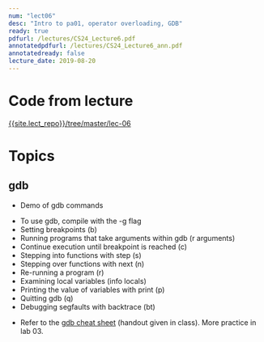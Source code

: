 ```yaml
---
num: "lect06"
desc: "Intro to pa01, operator overloading, GDB"
ready: true
pdfurl: /lectures/CS24_Lecture6.pdf
annotatedpdfurl: /lectures/CS24_Lecture6_ann.pdf
annotatedready: false
lecture_date: 2019-08-20
---
```


# Code from lecture
[{{site.lect_repo}}/tree/master/lec-06]({{site.lect_repo}}/tree/master/lec-06)

# Topics

## gdb

* Demo of gdb commands 
 - To use gdb, compile with the -g flag
 - Setting breakpoints (b)
 - Running programs that take arguments within gdb (r arguments)
 - Continue execution until breakpoint is reached (c)
 - Stepping into functions with step (s)
 - Stepping over functions with next (n)
 - Re-running a program (r)
 - Examining local variables  (info locals)
 - Printing the value of variables with print (p)
 - Quitting gdb (q)
 - Debugging segfaults with backtrace (bt)
* Refer to the [gdb cheat sheet]({{site.lect_notes}}/GDB-cheatsheet.pdf) (handout given in class). More practice in lab 03.

